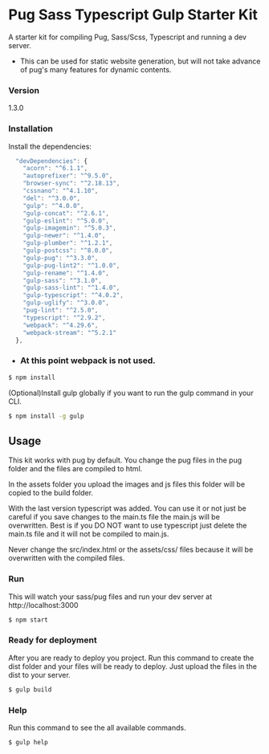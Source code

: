 # Pug Sass Typescript Gulp Starter Kit

A starter kit for compiling Pug, Sass/Scss, Typescript and running a dev server.
* This can be used for static website generation, but will not take advance
  of pug's many features for dynamic contents.
  
### Version

1.3.0


### Installation

Install the dependencies:  
```js
  "devDependencies": {
    "acorn": "^6.1.1",
    "autoprefixer": "^9.5.0",
    "browser-sync": "^2.18.13",
    "cssnano": "^4.1.10",
    "del": "^3.0.0",
    "gulp": "^4.0.0",
    "gulp-concat": "^2.6.1",
    "gulp-eslint": "^5.0.0",
    "gulp-imagemin": "^5.0.3",
    "gulp-newer": "^1.4.0",
    "gulp-plumber": "^1.2.1",
    "gulp-postcss": "^8.0.0",
    "gulp-pug": "^3.3.0",
    "gulp-pug-lint2": "^1.0.0",
    "gulp-rename": "^1.4.0",
    "gulp-sass": "^3.1.0",
    "gulp-sass-lint": "^1.4.0",
    "gulp-typescript": "^4.0.2",
    "gulp-uglify": "^3.0.0",
    "pug-lint": "^2.5.0",
    "typescript": "^2.9.2",
    "webpack": "^4.29.6",
    "webpack-stream": "^5.2.1"
  },
```
* ### At this point webpack is not used.

```sh
$ npm install
```

(Optional)Install gulp globally if you want to run the gulp command in your CLI.

```sh
$ npm install -g gulp
```

## Usage

This kit works with pug by default. You change the pug files in the pug folder and the files are compiled to html.

In the assets folder you upload the images and js files this folder will be copied to the build folder.

With the last version typescript was added. You can use it or not just be careful if you save changes to the main.ts file the main.js will be overwritten. Best is if you DO NOT want to use typescript just delete the
main.ts file and it will not be compiled to main.js.

Never change the src/index.html or the assets/css/ files because it will be overwritten with the compiled files.

### Run

This will watch your sass/pug files and run your dev server at http://localhost:3000

```sh
$ npm start
```

### Ready for deployment

After you are ready to deploy you project. Run this command to create the dist folder and your files will be ready to deploy. Just upload the files in the dist to your server.

```sh
$ gulp build
```

### Help

Run this command to see the all available commands.

```sh
$ gulp help
```
